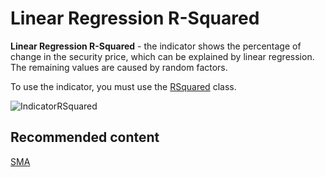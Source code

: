 # Linear Regression R\-Squared

**Linear Regression R\-Squared** \- the indicator shows the percentage of change in the security price, which can be explained by linear regression. The remaining values are caused by random factors. 

To use the indicator, you must use the [RSquared](../api/StockSharp.Algo.Indicators.RSquared.html) class. 

![IndicatorRSquared](~/images/IndicatorRSquared.png)

## Recommended content

[SMA](IndicatorSimpleMovingAverage.md)
